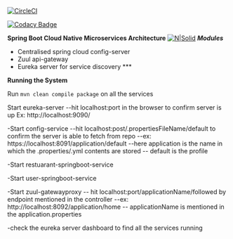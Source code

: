 [![CircleCI](https://circleci.com/gh/stackroute/capgemini-w1-godeliver.svg?style=svg)](https://circleci.com/gh/stackroute/capgemini-w1-godeliver)


[![Codacy Badge](https://api.codacy.com/project/badge/Grade/a00da8809a034f3fa8259cf2991e1fb2)](https://www.codacy.com/app/MeghnaW19/capgemini-w1-godeliver?utm_source=github.com&amp;utm_medium=referral&amp;utm_content=stackroute/capgemini-w1-godeliver&amp;utm_campaign=Badge_Grade)

**Spring Boot Cloud Native Microservices Architecture**
[![N|Solid](https://spring.io/img/homepage/icon-spring-cloud-data-flow.svg)](https://spring.io/img/homepage/icon-spring-cloud-data-flow.svg)
***Modules***

- Centralised spring cloud config-server
- Zuul api-gateway 
- Eureka server for service discovery ***

****Running the System****

Run ```mvn clean compile package``` on all the services

 Start eureka-server 
	--hit localhost:port in the browser to confirm server is up 
     Ex: http://localhost:9090/

-Start config-service 
	--hit localhost:post/.propertiesFileName/default to confirm the server is able to fetch from repo
		--ex: https://localhost:8091/application/default
			--here application is  the name in which the .properties/.yml contents are stored
			-- default is the profile 

-Start restuarant-springboot-service

-Start user-springboot-service

-Start zuul-gatewayproxy
	-- hit localhost:port/applicationName/followed by endpoint mentioned in the controller
		--ex: http://localhost:8092/application/home
		-- applicationName is mentioned in the application.properties

-check the eureka server dashboard to find all the services running
